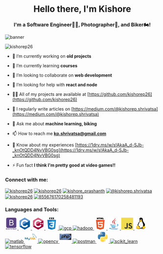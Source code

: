 <h1 align="center">Hello there, I'm Kishore</h1>
<h3 align="center">I'm a Software Engineer🐱‍💻, Photographer📸, and Biker🏍️!</h3>

![banner](https://user-images.githubusercontent.com/45071341/130478494-21f091d1-f61e-4f35-b16f-e2b0763f7e04.gif)


<p align="left"> <img src="https://komarev.com/ghpvc/?username=kishorep26&label=Profile%20views&color=0e75b6&style=flat" alt="kishorep26" /> </p>

- 🔭 I’m currently working on **old projects**

- 🌱 I’m currently learning **courses**

- 👯 I’m looking to collaborate on **web development**

- 🤝 I’m looking for help with **react and node**

- 👨‍💻 All of my projects are available at [https://github.com/kishorep26](https://github.com/kishorep26)

- 📝 I regularly write articles on [https://medium.com/@kishorep.shrivatsa](https://medium.com/@kishorep.shrivatsa)

- 💬 Ask me about **machine learning, biking**

- 📫 How to reach me **kp.shrivatsa@gmail.com**

- 📄 Know about my experiences [https://1drv.ms/w/s!AkaA_d-SJb-_knOtQDD4NvVBG0sg](https://1drv.ms/w/s!AkaA_d-SJb-_knOtQDD4NvVBG0sg)

- ⚡ Fun fact **I think I'm pretty good at video games!!**

<h3 align="left">Connect with me:</h3>
<p align="left">
<a href="https://twitter.com/kishorep26" target="blank"><img align="center" src="https://raw.githubusercontent.com/rahuldkjain/github-profile-readme-generator/master/src/images/icons/Social/twitter.svg" alt="kishorep26" height="30" width="40" /></a>
<a href="https://linkedin.com/in/kishorep26" target="blank"><img align="center" src="https://raw.githubusercontent.com/rahuldkjain/github-profile-readme-generator/master/src/images/icons/Social/linked-in-alt.svg" alt="kishorep26" height="30" width="40" /></a>
<a href="https://instagram.com/kishore_prashanth" target="blank"><img align="center" src="https://raw.githubusercontent.com/rahuldkjain/github-profile-readme-generator/master/src/images/icons/Social/instagram.svg" alt="kishore_prashanth" height="30" width="40" /></a>
<a href="https://medium.com/@kishorep.shrivatsa" target="blank"><img align="center" src="https://raw.githubusercontent.com/rahuldkjain/github-profile-readme-generator/master/src/images/icons/Social/medium.svg" alt="@kishorep.shrivatsa" height="30" width="40" /></a>
<a href="https://www.hackerrank.com/kishorep26" target="blank"><img align="center" src="https://raw.githubusercontent.com/rahuldkjain/github-profile-readme-generator/master/src/images/icons/Social/hackerrank.svg" alt="kishorep26" height="30" width="40" /></a>
<a href="https://discord.gg/855676170258481193" target="blank"><img align="center" src="https://raw.githubusercontent.com/rahuldkjain/github-profile-readme-generator/master/src/images/icons/Social/discord.svg" alt="855676170258481193" height="30" width="40" /></a>
</p>

<h3 align="left">Languages and Tools:</h3>
<p align="left"> <a href="https://getbootstrap.com" target="_blank"> <img src="https://raw.githubusercontent.com/devicons/devicon/master/icons/bootstrap/bootstrap-plain-wordmark.svg" alt="bootstrap" width="40" height="40"/> </a> <a href="https://www.cprogramming.com/" target="_blank"> <img src="https://raw.githubusercontent.com/devicons/devicon/master/icons/c/c-original.svg" alt="c" width="40" height="40"/> </a> <a href="https://www.w3schools.com/cpp/" target="_blank"> <img src="https://raw.githubusercontent.com/devicons/devicon/master/icons/cplusplus/cplusplus-original.svg" alt="cplusplus" width="40" height="40"/> </a> <a href="https://www.w3schools.com/css/" target="_blank"> <img src="https://raw.githubusercontent.com/devicons/devicon/master/icons/css3/css3-original-wordmark.svg" alt="css3" width="40" height="40"/> </a> <a href="https://cloud.google.com" target="_blank"> <img src="https://www.vectorlogo.zone/logos/google_cloud/google_cloud-icon.svg" alt="gcp" width="40" height="40"/> </a> <a href="https://hadoop.apache.org/" target="_blank"> <img src="https://www.vectorlogo.zone/logos/apache_hadoop/apache_hadoop-icon.svg" alt="hadoop" width="40" height="40"/> </a> <a href="https://www.w3.org/html/" target="_blank"> <img src="https://raw.githubusercontent.com/devicons/devicon/master/icons/html5/html5-original-wordmark.svg" alt="html5" width="40" height="40"/> </a> <a href="https://www.java.com" target="_blank"> <img src="https://raw.githubusercontent.com/devicons/devicon/master/icons/java/java-original.svg" alt="java" width="40" height="40"/> </a> <a href="https://developer.mozilla.org/en-US/docs/Web/JavaScript" target="_blank"> <img src="https://raw.githubusercontent.com/devicons/devicon/master/icons/javascript/javascript-original.svg" alt="javascript" width="40" height="40"/> </a> <a href="https://www.linux.org/" target="_blank"> <img src="https://raw.githubusercontent.com/devicons/devicon/master/icons/linux/linux-original.svg" alt="linux" width="40" height="40"/> </a> <a href="https://www.mathworks.com/" target="_blank"> <img src="https://upload.wikimedia.org/wikipedia/commons/2/21/Matlab_Logo.png" alt="matlab" width="40" height="40"/> </a> <a href="https://www.mysql.com/" target="_blank"> <img src="https://raw.githubusercontent.com/devicons/devicon/master/icons/mysql/mysql-original-wordmark.svg" alt="mysql" width="40" height="40"/> </a> <a href="https://opencv.org/" target="_blank"> <img src="https://www.vectorlogo.zone/logos/opencv/opencv-icon.svg" alt="opencv" width="40" height="40"/> </a> <a href="https://www.php.net" target="_blank"> <img src="https://raw.githubusercontent.com/devicons/devicon/master/icons/php/php-original.svg" alt="php" width="40" height="40"/> </a> <a href="https://postman.com" target="_blank"> <img src="https://www.vectorlogo.zone/logos/getpostman/getpostman-icon.svg" alt="postman" width="40" height="40"/> </a> <a href="https://www.python.org" target="_blank"> <img src="https://raw.githubusercontent.com/devicons/devicon/master/icons/python/python-original.svg" alt="python" width="40" height="40"/> </a> <a href="https://scikit-learn.org/" target="_blank"> <img src="https://upload.wikimedia.org/wikipedia/commons/0/05/Scikit_learn_logo_small.svg" alt="scikit_learn" width="40" height="40"/> </a> <a href="https://www.tensorflow.org" target="_blank"> <img src="https://www.vectorlogo.zone/logos/tensorflow/tensorflow-icon.svg" alt="tensorflow" width="40" height="40"/> </a> </p>

